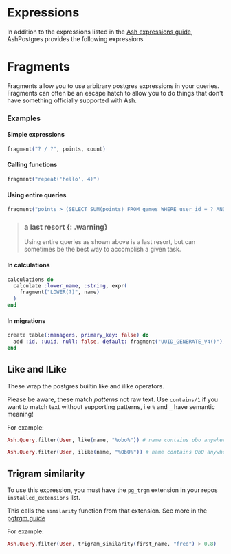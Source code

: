 # Expressions

In addition to the expressions listed in the [Ash expressions guide](https://hexdocs.pm/ash/expressions.html), AshPostgres provides the following expressions

# Fragments

Fragments allow you to use arbitrary postgres expressions in your queries. Fragments can often be an escape hatch to allow you to do things that don't have something officially supported with Ash.

### Examples

#### Simple expressions

```elixir
fragment("? / ?", points, count)
```

#### Calling functions

```elixir
fragment("repeat('hello', 4)")
```

#### Using entire queries

```elixir
fragment("points > (SELECT SUM(points) FROM games WHERE user_id = ? AND id != ?)", user_id, id)
```

> ### a last resort {: .warning}
>
> Using entire queries as shown above is a last resort, but can sometimes be the best way to accomplish a given task.

#### In calculations

```elixir
calculations do
  calculate :lower_name, :string, expr(
    fragment("LOWER(?)", name)
  )
end
```

#### In migrations

```elixir
create table(:managers, primary_key: false) do
  add :id, :uuid, null: false, default: fragment("UUID_GENERATE_V4()"), primary_key: true
end
```

## Like and ILike

These wrap the postgres builtin like and ilike operators.

Please be aware, these match _patterns_ not raw text. Use `contains/1` if you want to match text without supporting patterns, i.e `%` and `_` have semantic meaning!

For example:

```elixir
Ash.Query.filter(User, like(name, "%obo%")) # name contains obo anywhere in the string, case sensitively
```

```elixir
Ash.Query.filter(User, ilike(name, "%ObO%")) # name contains ObO anywhere in the string, case insensitively
```

## Trigram similarity

To use this expression, you must have the `pg_trgm` extension in your repos `installed_extensions` list.

This calls the `similarity` function from that extension. See more in the [pgtrgm guide](https://www.postgresql.org/docs/current/pgtrgm.html)

For example:

```elixir
Ash.Query.filter(User, trigram_similarity(first_name, "fred") > 0.8)
```
